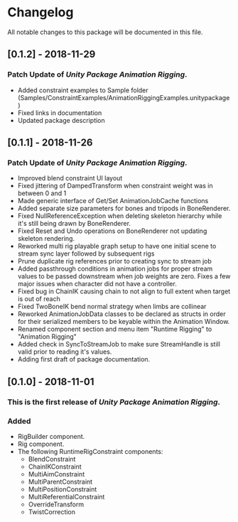 # Changelog
All notable changes to this package will be documented in this file.

<!--
## [0.1.3] - 2018-12-XX
### Patch Update of *Unity Package Animation Rigging*.
-->

## [0.1.2] - 2018-11-29

### Patch Update of *Unity Package Animation Rigging*.
- Added constraint examples to Sample folder (Samples/ConstraintExamples/AnimationRiggingExamples.unitypackage)
- Fixed links in documentation
- Updated package description

## [0.1.1] - 2018-11-26

### Patch Update of *Unity Package Animation Rigging*.
- Improved blend constraint UI layout
- Fixed jittering of DampedTransform when constraint weight was in between 0 and 1
- Made generic interface of Get/Set AnimationJobCache functions
- Added separate size parameters for bones and tripods in BoneRenderer.
- Fixed NullReferenceException when deleting skeleton hierarchy while it's still being drawn by BoneRenderer.
- Fixed Reset and Undo operations on BoneRenderer not updating skeleton rendering.
- Reworked multi rig playable graph setup to have one initial scene to stream sync layer followed by subsequent rigs
- Prune duplicate rig references prior to creating sync to stream job
- Added passthrough conditions in animation jobs for proper stream values to be passed downstream when job weights are zero. Fixes a few major issues when character did not have a controller.
- Fixed bug in ChainIK causing chain to not align to full extent when target is out of reach
- Fixed TwoBoneIK bend normal strategy when limbs are collinear
- Reworked AnimationJobData classes to be declared as structs in order for their serialized members to be keyable within the Animation Window. 
- Renamed component section and menu item "Runtime Rigging" to "Animation Rigging"
- Added check in SyncToStreamJob to make sure StreamHandle is still valid prior to reading it's values.
- Adding first draft of package documentation.

## [0.1.0] - 2018-11-01

### This is the first release of *Unity Package Animation Rigging*.
### Added
- RigBuilder component.
- Rig component.
- The following RuntimeRigConstraint components:
	- BlendConstraint
	- ChainIKConstraint
	- MultiAimConstraint
	- MultiParentConstraint
	- MultiPositionConstraint
	- MultiReferentialConstraint
	- OverrideTransform
	- TwistCorrection
